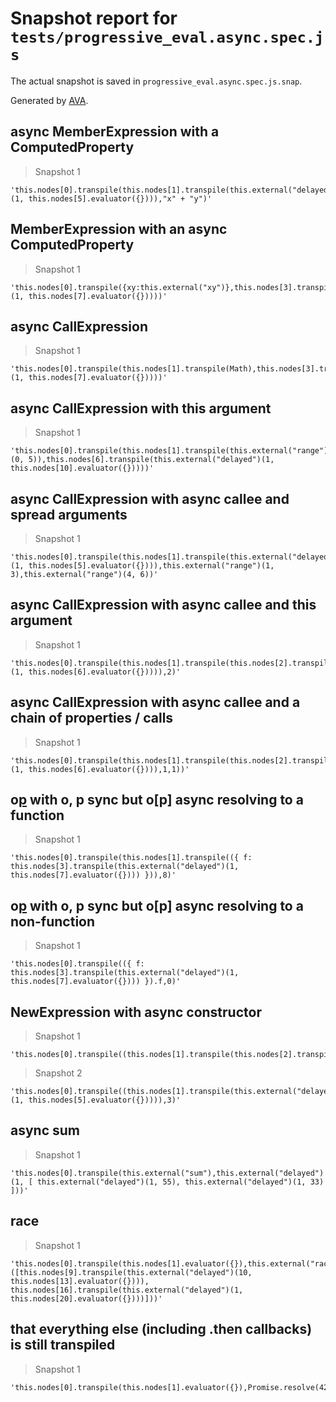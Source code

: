 # Snapshot report for `tests/progressive_eval.async.spec.js`

The actual snapshot is saved in `progressive_eval.async.spec.js.snap`.

Generated by [AVA](https://avajs.dev).

## async MemberExpression with a ComputedProperty

> Snapshot 1

    'this.nodes[0].transpile(this.nodes[1].transpile(this.external("delayed")(1, this.nodes[5].evaluator({}))),"x" + "y")'

## MemberExpression with an async ComputedProperty

> Snapshot 1

    'this.nodes[0].transpile({xy:this.external("xy")},this.nodes[3].transpile(this.external("delayed")(1, this.nodes[7].evaluator({}))))'

## async CallExpression

> Snapshot 1

    'this.nodes[0].transpile(this.nodes[1].transpile(Math),this.nodes[3].transpile(this.external("delayed")(1, this.nodes[7].evaluator({}))))'

## async CallExpression with this argument

> Snapshot 1

    'this.nodes[0].transpile(this.nodes[1].transpile(this.external("range")(0, 5)),this.nodes[6].transpile(this.external("delayed")(1, this.nodes[10].evaluator({}))))'

## async CallExpression with async callee and spread arguments

> Snapshot 1

    'this.nodes[0].transpile(this.nodes[1].transpile(this.external("delayed")(1, this.nodes[5].evaluator({}))),this.external("range")(1, 3),this.external("range")(4, 6))'

## async CallExpression with async callee and this argument

> Snapshot 1

    'this.nodes[0].transpile(this.nodes[1].transpile(this.nodes[2].transpile(this.external("delayed")(1, this.nodes[6].evaluator({})))),2)'

## async CallExpression with async callee and a chain of properties / calls

> Snapshot 1

    'this.nodes[0].transpile(this.nodes[1].transpile(this.nodes[2].transpile(this.external("delayed")(1, this.nodes[6].evaluator({}))),1,1))'

## o[p](args) with o, p sync but o[p] async resolving to a function

> Snapshot 1

    'this.nodes[0].transpile(this.nodes[1].transpile(({ f: this.nodes[3].transpile(this.external("delayed")(1, this.nodes[7].evaluator({}))) })),8)'

## o[p](args) with o, p sync but o[p] async resolving to a non-function

> Snapshot 1

    'this.nodes[0].transpile(({ f: this.nodes[3].transpile(this.external("delayed")(1, this.nodes[7].evaluator({}))) }).f,0)'

## NewExpression with async constructor

> Snapshot 1

    'this.nodes[0].transpile((this.nodes[1].transpile(this.nodes[2].transpile(this.external("delayed"),1,this.nodes[5].evaluator({})))),3)'

> Snapshot 2

    'this.nodes[0].transpile((this.nodes[1].transpile(this.external("delayed")(1, this.nodes[5].evaluator({})))),3)'

## async sum

> Snapshot 1

    'this.nodes[0].transpile(this.external("sum"),this.external("delayed")(1, [ this.external("delayed")(1, 55), this.external("delayed")(1, 33) ]))'

## race

> Snapshot 1

    'this.nodes[0].transpile(this.nodes[1].evaluator({}),this.external("race")([this.nodes[9].transpile(this.external("delayed")(10, this.nodes[13].evaluator({}))), this.nodes[16].transpile(this.external("delayed")(1, this.nodes[20].evaluator({})))]))'

## that everything else (including .then callbacks) is still transpiled

> Snapshot 1

    'this.nodes[0].transpile(this.nodes[1].evaluator({}),Promise.resolve(42))'
